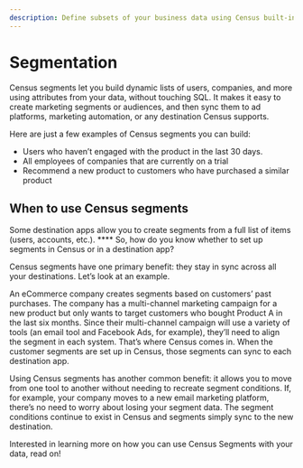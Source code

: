 ```yaml
---
description: Define subsets of your business data using Census built-in visual
---
```


# Segmentation

Census segments let you build dynamic lists of users, companies, and more using attributes from your data, without touching SQL. It makes it easy to create marketing segments or audiences, and then sync them to ad platforms, marketing automation, or any destination Census supports.&#x20;

Here are just a few examples of Census segments you can build:

* Users who haven’t engaged with the product in the last 30 days.
* All employees of companies that are currently on a trial
* Recommend a new product to customers who have purchased a similar product

## **When to use Census segments**

Some destination apps allow you to create segments from a full list of items (users, accounts, etc.). **** So, how do you know whether to set up segments in Census or in a destination app?&#x20;

Census segments have one primary benefit: they stay in sync across all your destinations. Let’s look at an example.

An eCommerce company creates segments based on customers’ past purchases. The company has a multi-channel marketing campaign for a new product but only wants to target customers who bought Product A in the last six months. Since their multi-channel campaign will use a variety of tools (an email tool and Facebook Ads, for example), they’ll need to align the segment in each system. That’s where Census comes in. When the customer segments are set up in Census, those segments can sync to each destination app.&#x20;

Using Census segments has another common benefit: it allows you to move from one tool to another without needing to recreate segment conditions. If, for example, your company moves to a new email marketing platform, there’s no need to worry about losing your segment data. The segment conditions continue to exist in Census and segments simply sync to the new destination.

Interested in learning more on how you can use Census Segments with your data, read on!
